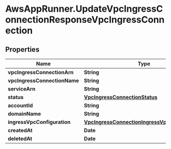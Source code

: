 # AwsAppRunner.UpdateVpcIngressConnectionResponseVpcIngressConnection

## Properties

Name | Type | Description | Notes
------------ | ------------- | ------------- | -------------
**vpcIngressConnectionArn** | **String** |  | [optional] 
**vpcIngressConnectionName** | **String** |  | [optional] 
**serviceArn** | **String** |  | [optional] 
**status** | [**VpcIngressConnectionStatus**](VpcIngressConnectionStatus.md) |  | [optional] 
**accountId** | **String** |  | [optional] 
**domainName** | **String** |  | [optional] 
**ingressVpcConfiguration** | [**VpcIngressConnectionIngressVpcConfiguration**](VpcIngressConnectionIngressVpcConfiguration.md) |  | [optional] 
**createdAt** | **Date** |  | [optional] 
**deletedAt** | **Date** |  | [optional] 


